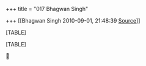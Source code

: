 +++
title = "017 Bhagwan Singh"

+++
[[Bhagwan Singh	2010-09-01, 21:48:39 [Source](https://groups.google.com/g/bvparishat/c/RjDOGw01rSU)]]



[TABLE]

[TABLE]



